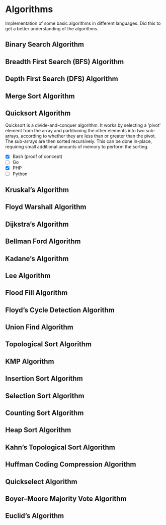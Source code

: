 # Algorithms
Implementation of some basic algorithms in different languages. Did this to get a better understanding of the algorithms.

## Binary Search Algorithm
## Breadth First Search (BFS) Algorithm
## Depth First Search (DFS) Algorithm
## Merge Sort Algorithm
## Quicksort Algorithm
Quicksort is a divide-and-conquer algorithm. It works by selecting a 'pivot' element from the array and partitioning the other elements into two sub-arrays, according to whether they are less than or greater than the pivot. The sub-arrays are then sorted recursively. This can be done in-place, requiring small additional amounts of memory to perform the sorting.

- [x] Bash (proof of concept)
- [ ] Go
- [x] PHP
- [ ] Python

## Kruskal’s Algorithm
## Floyd Warshall Algorithm
## Dijkstra’s Algorithm
## Bellman Ford Algorithm
## Kadane’s Algorithm
## Lee Algorithm
## Flood Fill Algorithm
## Floyd’s Cycle Detection Algorithm
## Union Find Algorithm
## Topological Sort Algorithm
## KMP Algorithm
## Insertion Sort Algorithm
## Selection Sort Algorithm
## Counting Sort Algorithm
## Heap Sort Algorithm
## Kahn’s Topological Sort Algorithm
## Huffman Coding Compression Algorithm
## Quickselect Algorithm
## Boyer–Moore Majority Vote Algorithm
## Euclid’s Algorithm
